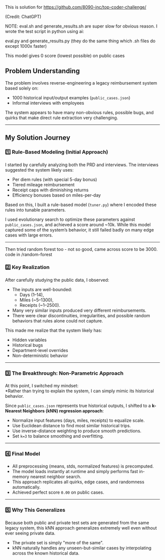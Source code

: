 This is solution for https://github.com/8090-inc/top-coder-challenge/

(Credit: ChatGPT)

NOTE: eval.sh and generate_results.sh are super slow for obvious reason. I wrote the test script in python using ai:

eval.py and generate_results.py (they do the same thing which .sh files do except 1000x faster)

This model gives 0 score (lowest possible) on public cases


## Problem Understanding

The problem involves reverse-engineering a legacy reimbursement system based solely on:

- 1000 historical input/output examples (`public_cases.json`)
- Informal interviews with employees

The system appears to have many non-obvious rules, possible bugs, and quirks that make direct rule extraction very challenging.

---

## My Solution Journey

### 1️⃣ Rule-Based Modeling (Initial Approach)

I started by carefully analyzing both the PRD and interviews. The interviews suggested the system likely uses:

- Per diem rules (with special 5-day bonus)
- Tiered mileage reimbursement
- Receipt caps with diminishing returns
- Efficiency bonuses based on miles-per-day

Based on this, I built a rule-based model (`tuner.py`) where I encoded these rules into tunable parameters.

I used evolutionary search to optimize these parameters against `public_cases.json`, and achieved a score around ~10k. While this model captured some of the system’s behavior, it still failed badly on many edge cases with large errors.

---


Then tried random forest too - not so good, came across score to be 3000. code in /random-forest

### 2️⃣ Key Realization

After carefully studying the public data, I observed:

- The inputs are well-bounded: 
  - Days (1–14), 
  - Miles (~5–1300), 
  - Receipts (~1–2500).
- Many very similar inputs produced very different reimbursements.
- There were clear discontinuities, irregularities, and possible random behaviors that rules alone could not capture.

This made me realize that the system likely has:

- Hidden variables
- Historical bugs
- Department-level overrides
- Non-deterministic behavior

---

### 3️⃣ The Breakthrough: Non-Parametric Approach

At this point, I switched my mindset:  
*Rather than trying to explain the system, I can simply mimic its historical behavior.

Since `public_cases.json` represents true historical outputs, I shifted to a **k-Nearest Neighbors (kNN) regression approach**:

- Normalize input features (days, miles, receipts) to equalize scale.
- Use Euclidean distance to find most similar historical trips.
- Use inverse-distance weighting to produce smooth predictions.
- Set `k=3` to balance smoothing and overfitting.

---

### 4️⃣ Final Model

- All preprocessing (means, stds, normalized features) is precomputed.
- The model loads instantly at runtime and simply performs fast in-memory nearest neighbor search.
- This approach replicates all quirks, edge cases, and randomness automatically.
- Achieved perfect score `0.00` on public cases.

---

### 5️⃣ Why This Generalizes

Because both public and private test sets are generated from the same legacy system, this kNN approach generalizes extremely well even without ever seeing private data.

- The private set is simply "more of the same".
- kNN naturally handles any unseen-but-similar cases by interpolating across the known historical data.



